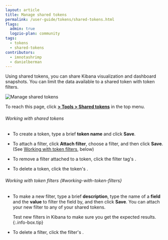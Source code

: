```yaml
---
layout: article
title: Manage shared tokens
permalink: /user-guide/tokens/shared-tokens.html
flags:
  admin: true
  logzio-plan: community
tags:
  - tokens
  - shared-tokens
contributors:
  - imnotashrimp
  - danielberman
---
```


Using shared tokens, you can share Kibana visualization and dashboard snapshots. You can limit the data available to a shared token with token filters.

![Manage shared tokens]({{site.baseurl}}/images/access-and-authentication/access-and-authentication--shared-tokens.png)

To reach this page, click [**<i class="li li-gear"></i> > Tools > Shared tokens**](https://app.logz.io/#/dashboard/settings/shared-tokens) in the top menu.

###### Working with shared tokens

* To create a token, type a brief **token name** and click **Save**.

* To attach a filter, click **Attach filter**, choose a filter, and then click **Save**. (See [Working with token filters](#working-with-token-filters), below)

* To remove a filter attached to a token, click the filter tag's <i class="li li-x"></i>.

* To delete a token, click the token's <i class="li li-x"></i>.

###### Working with token filters {#working-with-token-filters}

* To make a new filter, type a brief **description**, type the name of a **field** and the **value** to filter the field by, and then click **Save**. You can attach your new filter to any of your shared tokens.

  Test new filters in Kibana to make sure you get the expected results.
  {:.info-box.tip}

* To delete a filter, click the filter's <i class="li li-x"></i>.